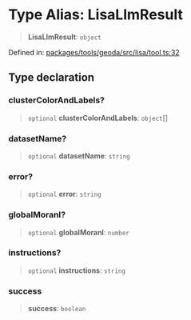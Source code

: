 # Type Alias: LisaLlmResult

> **LisaLlmResult**: `object`

Defined in: [packages/tools/geoda/src/lisa/tool.ts:32](https://github.com/GeoDaCenter/openassistant/blob/dc72d81a35cf8e46295657303846fbb4ad891993/packages/tools/geoda/src/lisa/tool.ts#L32)

## Type declaration

### clusterColorAndLabels?

> `optional` **clusterColorAndLabels**: `object`[]

### datasetName?

> `optional` **datasetName**: `string`

### error?

> `optional` **error**: `string`

### globalMoranI?

> `optional` **globalMoranI**: `number`

### instructions?

> `optional` **instructions**: `string`

### success

> **success**: `boolean`
